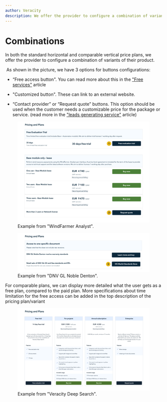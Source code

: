 ```yaml
---
author: Veracity
description: We offer the provider to configure a combination of variants of their product, enabling hybrid solutions.
---
```


# Combinations

In both the standard horizontal and comparable vertical price plans, we offer the provider to configure a combination of variants of their product.​

​
As shown in the picture, we have 3 options for buttons configurations:​

* “Free access button". You can read more about this in the ["Free services"](freeservices.md) article

* "Customized button". These can link to an external website.

* “Contact provider” or “Request quote” buttons.​ This option should be used when the customer needs a customizable price for the package or service.  (read more in the ["leads generating service"](leadsgeneratingservices.md) article)​



<figure>
	<img src="assets/HybridHorizontal.png"/>
	<figcaption>Example from "WindFarmer Analyst".​</figcaption>
</figure>

<figure>
	<img src="assets/HybridHorizontal2.png"/>
	<figcaption>Example from "DNV GL Noble Denton".​</figcaption>
</figure>

For comparable plans, we can display more detailed what the user gets as a free plan, compared to the paid plan.​ More specifications about time limitation for the free access can be added in the top description of the pricing plan/variant

<figure>
	<img src="assets/HybridVertical.PNG"/>
	<figcaption>Example from "Veracity Deep Search".​​</figcaption>
</figure>
